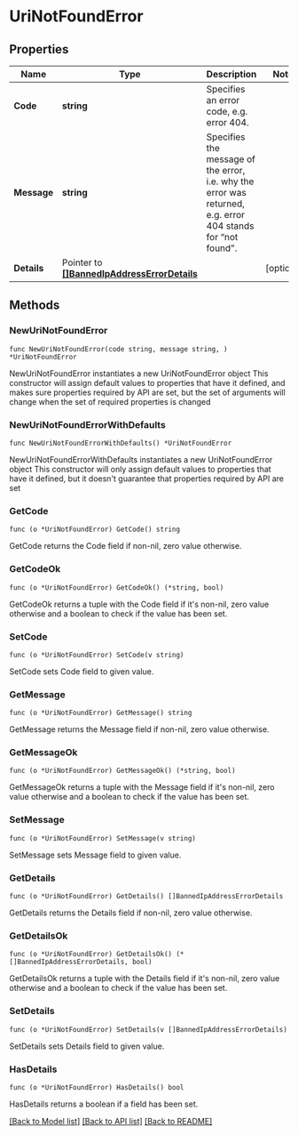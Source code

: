 # UriNotFoundError

## Properties

Name | Type | Description | Notes
------------ | ------------- | ------------- | -------------
**Code** | **string** | Specifies an error code, e.g. error 404. | 
**Message** | **string** | Specifies the message of the error, i.e. why the error was returned, e.g. error 404 stands for “not found”. | 
**Details** | Pointer to [**[]BannedIpAddressErrorDetails**](BannedIpAddressErrorDetails.md) |  | [optional] 

## Methods

### NewUriNotFoundError

`func NewUriNotFoundError(code string, message string, ) *UriNotFoundError`

NewUriNotFoundError instantiates a new UriNotFoundError object
This constructor will assign default values to properties that have it defined,
and makes sure properties required by API are set, but the set of arguments
will change when the set of required properties is changed

### NewUriNotFoundErrorWithDefaults

`func NewUriNotFoundErrorWithDefaults() *UriNotFoundError`

NewUriNotFoundErrorWithDefaults instantiates a new UriNotFoundError object
This constructor will only assign default values to properties that have it defined,
but it doesn't guarantee that properties required by API are set

### GetCode

`func (o *UriNotFoundError) GetCode() string`

GetCode returns the Code field if non-nil, zero value otherwise.

### GetCodeOk

`func (o *UriNotFoundError) GetCodeOk() (*string, bool)`

GetCodeOk returns a tuple with the Code field if it's non-nil, zero value otherwise
and a boolean to check if the value has been set.

### SetCode

`func (o *UriNotFoundError) SetCode(v string)`

SetCode sets Code field to given value.


### GetMessage

`func (o *UriNotFoundError) GetMessage() string`

GetMessage returns the Message field if non-nil, zero value otherwise.

### GetMessageOk

`func (o *UriNotFoundError) GetMessageOk() (*string, bool)`

GetMessageOk returns a tuple with the Message field if it's non-nil, zero value otherwise
and a boolean to check if the value has been set.

### SetMessage

`func (o *UriNotFoundError) SetMessage(v string)`

SetMessage sets Message field to given value.


### GetDetails

`func (o *UriNotFoundError) GetDetails() []BannedIpAddressErrorDetails`

GetDetails returns the Details field if non-nil, zero value otherwise.

### GetDetailsOk

`func (o *UriNotFoundError) GetDetailsOk() (*[]BannedIpAddressErrorDetails, bool)`

GetDetailsOk returns a tuple with the Details field if it's non-nil, zero value otherwise
and a boolean to check if the value has been set.

### SetDetails

`func (o *UriNotFoundError) SetDetails(v []BannedIpAddressErrorDetails)`

SetDetails sets Details field to given value.

### HasDetails

`func (o *UriNotFoundError) HasDetails() bool`

HasDetails returns a boolean if a field has been set.


[[Back to Model list]](../README.md#documentation-for-models) [[Back to API list]](../README.md#documentation-for-api-endpoints) [[Back to README]](../README.md)


